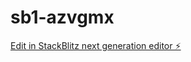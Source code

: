 # sb1-azvgmx

[Edit in StackBlitz next generation editor ⚡️](https://stackblitz.com/~/github.com/Oliver-65535/sb1-azvgmx)